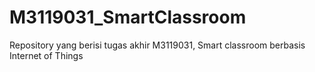 # M3119031_SmartClassroom
Repository yang berisi tugas akhir M3119031, Smart classroom berbasis Internet of Things
